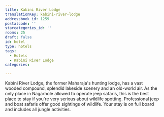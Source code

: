 ```yaml
---
title: Kabini River Lodge
translationKey: kabini-river-lodge
addressbook_id: 1259
postalcode: ''
starcategories_id: ''
rooms: 25
draft: false
id: hotel
type: hotels
tags:
  - Hotels
  - Kabini River Lodge
categories:

---
```

Kabini River Lodge, the former Maharaja's hunting lodge, has a vast wooded compound, splendid lakeside scenery and an old-world air. As the only place in Nagarhole allowed to operate jeep safaris, this is the best place to stay if you're very serious about wildlife spotting. Professional jeep and boat safaris offer good sightings of wildlife. Your stay is on full board and includes all jungle activities.